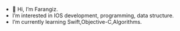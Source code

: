 - 👋 Hi, I’m Farangiz.
- I’m interested in IOS development, programming, data structure.
- I’m currently learning Swift,Objective-C,Algorithms.



